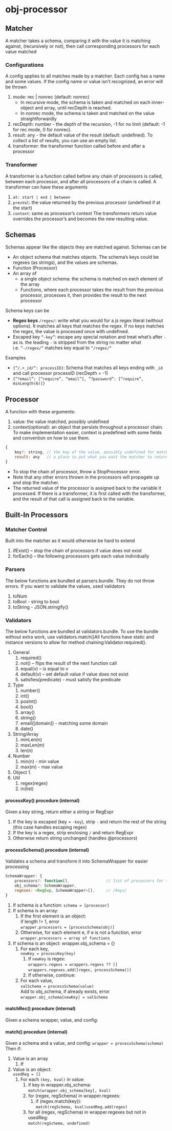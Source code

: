 # obj-processor
## Matcher
A matcher takes a schema, comparing it with the value it is matching against, (recursively or not), then call corresponding processors for each value matched

### Configurations
A config applies to all matches made by a matcher. Each config has a name and some values. If the config name or value isn’t recognized, an error will be thrown
1. mode: rec | nonrec (default: nonrec)
   - In recursive mode, the schema is taken and matched on each inner-object and array, until recDepth is reached.
   - In nonrec mode, the schema is taken and matched on the value straightforwardly
2. recDepth: number - the depth of the recursion, -1 for no limit (default: -1 for rec mode, 0 for nonrec).
3. result: any - the default value of the result (default: undefined). To collect a list of results, you can use an empty list.
4. transformer: the transformer function called before and after a processor

### Transformer
A transformer is a function called before any chain of processors is called, between each processor, and after all processors of a chain is called.
A transformer can have these arguments
1. `at: start | end | between`
2. `prevVal`: the value returned by the previous processor (undefined if at the start)
3. `context`: same as processor’s context
The transformers return value overrides the processor’s and becomes the new resulting value.

## Schemas
Schemas appear like the objects they are matched against. Schemas can be
- An object schema that matches objects. The schema’s keys could be regexes (as strings), and the values are schemas.
- Function (Processor)
- An array of
    - a single object schema: the schema is matched on each element of the array
    - Functions, where each processor takes the result from the previous processor, processes it, then provides the result to the next processor

Schema keys can be
- **Regex keys** `/regex/`: write what you would for a js regex literal (without options). It matches all keys that matches the regex. If no keys matches the regex, the value is processed once with undefined. 
- Escaped key `“-key”`: escape any special notation and treat what’s after `-` as is. the leading `-`  is stripped from the string no matter what  
i.e. `“-/regex/“` matches key equal to `“/regex/“`

Examples
- `{“/.+_id/“: processID}`: Schema that matches all keys ending with `_id` and call processor processID (recDepth = -1)
- `{“?email”: [“require”, “email”], “?password”: [“require”, minLength(6)]}`

## Processor
A function with these arguments:
1. value: the value matched, possibly undefined 
2. context(optional): an object that persists throughout a processor chain. To make implementation easier, context is predefined with some fields and convention on how to use them.
```js
{
    key?: string, // the key of the value, possibly undefined for matching values without a key
    result: any   // a place to put what you want the matcher to return (see @result)
}
```
- To stop the chain of processor, throw a StopProcessor error.
- Note that any other errors thrown in the processors will propagate up and stop the matcher.
- The returned value of the processor is assigned back to the variable it processed. If there is a transformer, it is first called with the transformer, and the result of that call is assigned back to the variable.

## Built-In Processors
### Matcher Control
Built into the matcher as it would otherwise be hard to extend
1. ifExist() – stop the chain of processors if value does not exist
2. forEach() – the following processors gets each value individually
### Parsers
The below functions are bundled at parsers.bundle. 
They do not throw errors. If you want to validate the values, used validators
1. toNum
2. toBool - string to bool
3. toString - JSON.stringify()
### Validators
The below functions are bundled at validators.bundle. To use the bundle without extra work, use validators.match()All functions have static and instance versions to allow for method chaining:Validator.required().
1. General
    1. required()
    2. not() – flips the result of the next function call
    3. equal(v) – is equal to v
    4. default(v) – set default value if value does not exist
    5. satisfies(predicate) - must satisfy the predicate
2. Type
    1. number()
    2. int()
    3. posInt()
    4. bool()
    5. array()
    6. string()
    7. email([domain]) - matching some domain
    8. date()
3. String/Array
    1. minLen(n)
    2. maxLen(m)
    3. len(n)
4. Number
    1. min(n) - min value
    2. max(m) - max value
5. Object
    1. 
6. Util
    1. regex(regex)
    2. in(list)

#### processKey() procedure (internal)
Given a key string, return either a string or RegExpr
1. If the key is escaped (key = `-key`), strip `-` and return the rest of the string (this case handles escaping regex)
2. If the key is a regex, strip enclosing `/` and return RegExpr
3. Otherwise return string unchanged (handles @processors)

#### processSchema() procedure (internal)
Validates a schema and transform it into SchemaWrapper for easier processing
```js
SchemaWrapper: {
    processors?: function[],                // list of processors for the current value, or [obj_schema]
    obj_schema?: SchemaWrapper,
    regexes: <RegExp, SchemaWrapper>[], 	// /keys/
}
```
1. If schema is a function: `schema = [processor]`
2. If schema is an array:  
    1. If the first element is an object:  
    if length != 1, error  
    `wrapper.processors = [processSchema(obj)]`
    2. Otherwise, for each element e,
        if e is not a function, error  
        `wrapper.processors = array of functions`
3. If schema is an object: wrapper.obj_schema = {}
    1. For each key,  
    `newKey = processKey(key)`
        1. If `newKey` is regex:  
        `wrappers.regexs = wrappers.regexs ?? []`
        `wrappers.regexes.add([regex, processSchema()]`
        2. If otherwise, continue:
    2. For each value,  
    `valSchema = processSchema(value)`  
    Add to obj_schema, if already exists, error  
    `wrapper.obj_schema[newKey] = valSchema`


#### matchRec() procedure (internal)
Given a schema wrapper, value, and config:

#### match() procedure (internal)
Given a schema and a value, and config:
`wrapper = processSchema(schema)`  
Then if:
1. Value is an array
    1. If 
2. Value is an object:  
    `usedReg = []`
    1. For each `(key, kval)` in value:
        1. if key in wrapper.obj_schema:  
            `match(wrapper.obj_schema[key], kval)`
        2. for (regex, regSchema) in wrapper.regexes:  
            1. if (regex.match(key)):  
                `match(regSchema, kval)usedReg.add(regex)`
        3. for all (regex, regSchema) in wrapper.regexes but not in usedReg:  
        `match(regSchema, undefined)`